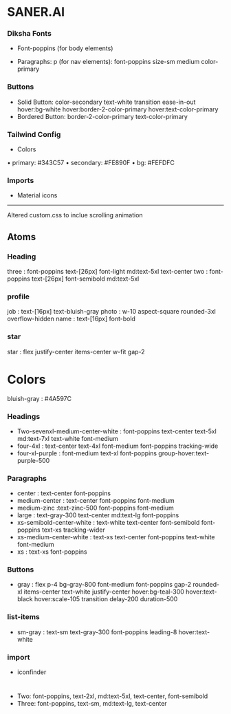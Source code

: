 # SANER.AI


### Diksha Fonts

- Font-poppins (for body elements)

- Paragraphs: p (for nav elements): font-poppins size-sm medium color-primary

### Buttons

- Solid Button: color-secondary text-white transition ease-in-out hover:bg-white hover:border-2-color-primary hover:text-color-primary
- Bordered Button: border-2-color-primary text-color-primary

### Tailwind Config

- Colors

• primary: #343C57
• secondary: #FE890F
• bg: #FEFDFC

### Imports

- Material icons

---

Altered custom.css to inclue scrolling animation

## Atoms

### Heading

three : font-poppins text-[26px] font-light md:text-5xl text-center
two : font-poppins text-[26px] font-semibold md:text-5xl

### profile

job : text-[16px] text-bluish-gray
photo : w-10 aspect-square rounded-3xl overflow-hidden
name : text-[16px] font-bold

### star

star : flex justify-center items-center w-fit gap-2

# Colors

bluish-gray : #4A597C




### Headings

- Two-sevenxl-medium-center-white :  font-poppins text-center text-5xl md:text-7xl text-white font-medium
- four-4xl : text-center text-4xl font-medium font-poppins tracking-wide
- four-xl-purple : font-medium text-xl font-poppins group-hover:text-purple-500

### Paragraphs

- center : text-center font-poppins
- medium-center : text-center font-poppins font-medium
- medium-zinc :text-zinc-500 font-poppins font-medium
- large : text-gray-300 text-center md:text-lg font-poppins
- xs-semibold-center-white : text-white text-center font-semibold font-poppins text-xs tracking-wider
- xs-medium-center-white : text-xs text-center font-poppins text-white font-medium
- xs : text-xs font-poppins

### Buttons

- gray : flex p-4 bg-gray-800 font-medium font-poppins gap-2 rounded-xl items-center text-white justify-center hover:bg-teal-300 hover:text-black hover:scale-105 transition delay-200 duration-500

### list-items

- sm-gray : text-sm text-gray-300 font-poppins leading-8 hover:text-white

### import

- iconfinder


#

- Two: font-poppins, text-2xl, md:text-5xl, text-center, font-semibold
- Three: font-poppins, text-sm, md:text-lg, text-center
